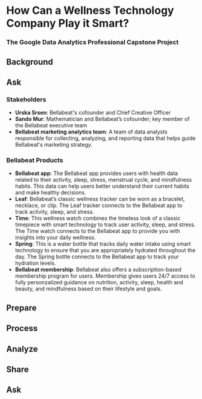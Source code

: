 # How Can a Wellness Technology Company Play it Smart?
### The Google Data Analytics Professional Capstone Project

## Background

## Ask
### Stakeholders
* __Urska Srsen__: Bellabeat's cofounder and Chief Creative Officer
* __Sando Mur__: Mathematician and Bellabeat’s cofounder; key member of the Bellabeat executive team
* __Bellabeat marketing analytics team__: A team of data analysts responsible for collecting, analyzing, and reporting data that helps guide Bellabeat's marketing strategy.

### Bellabeat Products
* __Bellabeat app__: The Bellabeat app provides users with health data related to their activity, sleep, stress, menstrual cycle, and mindfulness habits. This data can help users better understand their current habits and make healthy decisions.
* __Leaf__: Bellabeat’s classic wellness tracker can be worn as a bracelet, necklace, or clip. The Leaf tracker connects to the Bellabeat app to track activity, sleep, and stress.
* __Time__: This wellness watch combines the timeless look of a classic timepiece with smart technology to track user activity, sleep, and stress. The Time watch connects to the Bellabeat app to provide you with insights into your daily wellness.
* __Spring__: This is a water bottle that tracks daily water intake using smart technology to ensure that you are appropriately hydrated throughout the day. The Spring bottle connects to the Bellabeat app to track your hydration levels.
* __Bellabeat membership__: Bellabeat also offers a subscription-based membership program for users. Membership gives users 24/7 access to fully personzalized guidance on nutrition, activity, sleep, health and beauty, and mindfulness based on their lifestyle and goals.
  
## Prepare

## Process

## Analyze

## Share

## Ask
